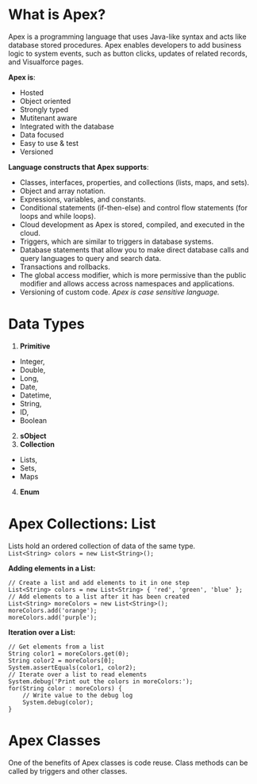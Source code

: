 # What is Apex?
Apex is a programming language that uses Java-like syntax and acts like database stored procedures. Apex enables developers to add business logic to system events, such as button clicks, updates of related records, and Visualforce pages.

**Apex is**:
- Hosted
- Object oriented 
- Strongly typed
- Mutitenant aware
- Integrated with the database
- Data focused
- Easy to use & test
- Versioned

**Language constructs that Apex supports**:
- Classes, interfaces, properties, and collections (lists, maps, and sets).
- Object and array notation.
- Expressions, variables, and constants.
- Conditional statements (if-then-else) and control flow statements (for loops and while loops).
- Cloud development as Apex is stored, compiled, and executed in the cloud.
- Triggers, which are similar to triggers in database systems.
- Database statements that allow you to make direct database calls and query languages to query and search data.
- Transactions and rollbacks.
- The global access modifier, which is more permissive than the public modifier and allows access across namespaces and applications.
- Versioning of custom code.
*Apex is case sensitive language.*

# Data Types
1. **Primitive**
- Integer, 
- Double, 
- Long, 
- Date, 
- Datetime, 
- String, 
- ID, 
- Boolean
2. **sObject**
3. **Collection**
- Lists,
- Sets,
- Maps
4. **Enum**

# Apex Collections: List
Lists hold an ordered collection of data of the same type.<br>
```List<String> colors = new List<String>();```

**Adding elements in a List:**

```
// Create a list and add elements to it in one step
List<String> colors = new List<String> { 'red', 'green', 'blue' };
// Add elements to a list after it has been created
List<String> moreColors = new List<String>();
moreColors.add('orange');
moreColors.add('purple');
```

**Iteration over a List:**
```
// Get elements from a list
String color1 = moreColors.get(0);
String color2 = moreColors[0];
System.assertEquals(color1, color2);
// Iterate over a list to read elements
System.debug('Print out the colors in moreColors:');
for(String color : moreColors) {
    // Write value to the debug log
    System.debug(color);
}
```

# Apex Classes
One of the benefits of Apex classes is code reuse. Class methods can be called by triggers and other classes.
